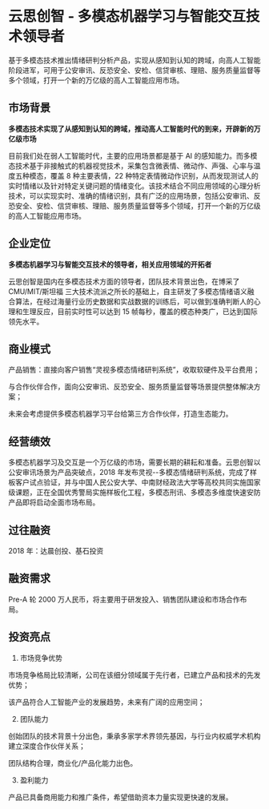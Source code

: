 # 云思创智 - 多模态机器学习与智能交互技术领导者

基于多模态技术推出情绪研判分析产品，实现从感知到认知的跨域，向高人工智能阶段进军，可用于公安审讯、反恐安全、安检、信贷审核、理赔、服务质量监督等多个领域，打开一个新的万亿级的高人工智能应用市场。

## 市场背景

**多模态技术实现了从感知到认知的跨域，推动高人工智能时代的到来，开辟新的万亿级市场**

目前我们处在弱人工智能时代，主要的应用场景都是基于 AI 的感知能力。而多模态技术基于非接触式的机器视觉技术，采集包含微表情、微动作、声强、心率与温度五种模态，覆盖 8 种主要表情，22 种特定表情微动作识别，从而发现测试人的实时情绪以及针对特定关键问题的情绪变化。该技术结合不同应用领域的心理分析技术，可以实现实时、准确的情绪识别，具有广泛的应用场景，包括公安审讯、反恐安全、安检、信贷审核、理赔、服务质量监督等多个领域，打开一个新的万亿级的高人工智能应用市场。

## 企业定位

**多模态机器学习与智能交互技术的领导者，相关应用领域的开拓者**

云思创智是国内在多模态技术方面的领导者，团队技术背景出色，在博采了 CMU/MIT/斯坦福 三大技术流派之所长的基础上，自主研发了多模态情绪语义融合算法，在经过海量行业历史数据和实战数据的训练后，可以做到准确判断人的心理和生理反应，目前实时性可以达到 15 帧每秒，覆盖的模态种类广，已达到国际领先水平。

## 商业模式

产品销售：直接向客户销售“灵视多模态情绪研判系统”，收取软硬件及平台费用；

与合作伙伴合作，面向公安审讯、反恐安全、服务质量监督等场景提供整体解决方案；

未来会考虑提供多模态机器学习平台给第三方合作伙伴，打造生态能力。

## 经营绩效

多模态机器学习及交互是一个万亿级的市场，需要长期的耕耘和准备。云思创智以公安审讯场景为产品突破点，2018 年发布灵视--多模态情绪研判系统，完成了样板客户试点验证，并与中国人民公安大学、中南财经政法大学等高校共同实施国家级课题，正在全国优秀警局实施样板化工程，多模态刑讯、多模态多维度快速安防产品即将启动全面市场布局。

## 过往融资

2018 年：达晨创投、基石投资

## 融资需求

Pre-A 轮 2000 万人民币，将主要用于研发投入、销售团队建设和市场合作布局。

## 投资亮点

1.  市场竞争优势

市场竞争格局比较清晰，公司在该细分领域属于先行者，已建立产品和技术的先发优势；

该产品符合人工智能产业的发展趋势，未来有广阔的应用空间；

2.  团队能力

创始团队的技术背景十分出色，秉承多家学术界领先基因，与行业内权威学术机构建立深度合作伙伴关系；

团队结构合理，商业化/产品化能力出色。

3.  盈利能力

产品已具备商用能力和推广条件，希望借助资本力量实现更快速的发展。
